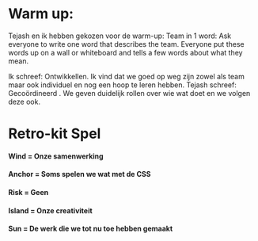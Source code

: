# Warm up:
Tejash en ik hebben gekozen voor de warm-up: Team in 1 word:
Ask everyone to write one word that describes the team.
Everyone put these words up on a wall or whiteboard and tells a
few words about what they mean.

Ik schreef: Ontwikkellen. Ik vind dat we goed op weg zijn zowel als team maar ook individuel en nog een hoop te leren hebben.
Tejash schreef: Gecoördineerd . We geven duidelijk rollen over wie wat doet en we volgen deze ook.
# Retro-kit Spel
#### Wind = Onze samenwerking
#### Anchor = Soms spelen we wat met de CSS
#### Risk = Geen 
#### Island = Onze creativiteit
#### Sun = De werk die we tot nu toe hebben gemaakt
